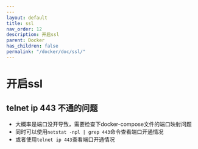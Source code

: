 ```yaml
---
---
layout: default
title: ssl
nav_order: 12
description: 开启ssl
parent: Docker
has_children: false
permalink: "/docker/doc/ssl/"
---
```


# 开启ssl

## telnet ip 443 不通的问题

- 大概率是端口没开导致，需要检查下docker-compose文件的端口映射问题
- 同时可以使用`netstat -npl | grep 443`命令查看端口开通情况
- 或者使用`telnet ip 443`查看端口开通情况
